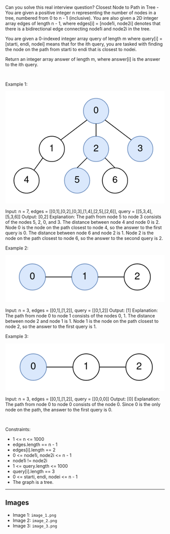 Can you solve this real interview question? Closest Node to Path in Tree - You are given a positive integer n representing the number of nodes in a tree, numbered from 0 to n - 1 (inclusive). You are also given a 2D integer array edges of length n - 1, where edges[i] = [node1i, node2i] denotes that there is a bidirectional edge connecting node1i and node2i in the tree.

You are given a 0-indexed integer array query of length m where query[i] = [starti, endi, nodei] means that for the ith query, you are tasked with finding the node on the path from starti to endi that is closest to nodei.

Return an integer array answer of length m, where answer[i] is the answer to the ith query.

 

Example 1:

![Example 1](./image_1.png)


Input: n = 7, edges = [[0,1],[0,2],[0,3],[1,4],[2,5],[2,6]], query = [[5,3,4],[5,3,6]]
Output: [0,2]
Explanation:
The path from node 5 to node 3 consists of the nodes 5, 2, 0, and 3.
The distance between node 4 and node 0 is 2.
Node 0 is the node on the path closest to node 4, so the answer to the first query is 0.
The distance between node 6 and node 2 is 1.
Node 2 is the node on the path closest to node 6, so the answer to the second query is 2.


Example 2:

![Example 2](./image_2.png)


Input: n = 3, edges = [[0,1],[1,2]], query = [[0,1,2]]
Output: [1]
Explanation:
The path from node 0 to node 1 consists of the nodes 0, 1.
The distance between node 2 and node 1 is 1.
Node 1 is the node on the path closest to node 2, so the answer to the first query is 1.


Example 3:

![Example 3](./image_3.png)


Input: n = 3, edges = [[0,1],[1,2]], query = [[0,0,0]]
Output: [0]
Explanation:
The path from node 0 to node 0 consists of the node 0.
Since 0 is the only node on the path, the answer to the first query is 0.

 

Constraints:

 * 1 <= n <= 1000
 * edges.length == n - 1
 * edges[i].length == 2
 * 0 <= node1i, node2i <= n - 1
 * node1i != node2i
 * 1 <= query.length <= 1000
 * query[i].length == 3
 * 0 <= starti, endi, nodei <= n - 1
 * The graph is a tree.

---

## Images

- Image 1: `image_1.png`
- Image 2: `image_2.png`
- Image 3: `image_3.png`
